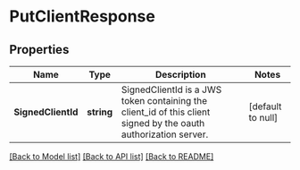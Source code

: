 # PutClientResponse

## Properties
Name | Type | Description | Notes
------------ | ------------- | ------------- | -------------
**SignedClientId** | **string** | SignedClientId  is a JWS token containing the client_id of this client signed by the oauth authorization server. | [default to null] 

[[Back to Model list]](../README.md#documentation-for-models) [[Back to API list]](../README.md#documentation-for-api-endpoints) [[Back to README]](../README.md)


